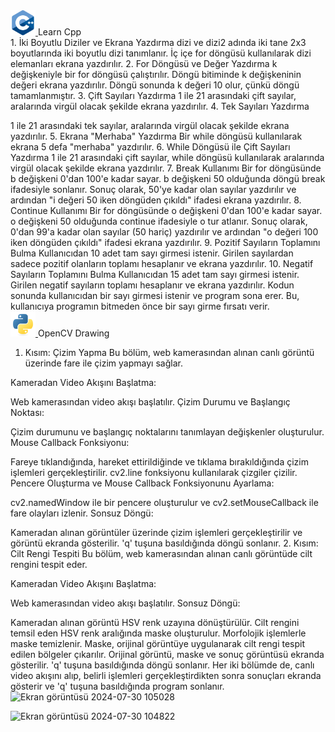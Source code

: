   <a href="https://www.cplusplus.com/" target="_blank" rel="noreferrer"> 
        <img src="https://raw.githubusercontent.com/devicons/devicon/master/icons/cplusplus/cplusplus-original.svg" alt="cplusplus" width="40" height="40"/> 
    </a>Learn Cpp <br>
1. İki Boyutlu Diziler ve Ekrana Yazdırma
dizi ve dizi2 adında iki tane 2x3 boyutlarında iki boyutlu dizi tanımlanır.
İç içe for döngüsü kullanılarak dizi elemanları ekrana yazdırılır.
2. For Döngüsü ve Değer Yazdırma
k değişkeniyle bir for döngüsü çalıştırılır. Döngü bitiminde k değişkeninin değeri ekrana yazdırılır.
Döngü sonunda k değeri 10 olur, çünkü döngü tamamlanmıştır.
3. Çift Sayıları Yazdırma
1 ile 21 arasındaki çift sayılar, aralarında virgül olacak şekilde ekrana yazdırılır.
4. Tek Sayıları Yazdırma

1 ile 21 arasındaki tek sayılar, aralarında virgül olacak şekilde ekrana yazdırılır.
5. Ekrana "Merhaba" Yazdırma
Bir while döngüsü kullanılarak ekrana 5 defa "merhaba" yazdırılır.
6. While Döngüsü ile Çift Sayıları Yazdırma
1 ile 21 arasındaki çift sayılar, while döngüsü kullanılarak aralarında virgül olacak şekilde ekrana yazdırılır.
7. Break Kullanımı
Bir for döngüsünde b değişkeni 0'dan 100'e kadar sayar.
b değişkeni 50 olduğunda döngü break ifadesiyle sonlanır.
Sonuç olarak, 50'ye kadar olan sayılar yazdırılır ve ardından "i değeri 50 iken döngüden çıkıldı" ifadesi ekrana yazdırılır.
8. Continue Kullanımı
Bir for döngüsünde o değişkeni 0'dan 100'e kadar sayar.
o değişkeni 50 olduğunda continue ifadesiyle o tur atlanır.
Sonuç olarak, 0'dan 99'a kadar olan sayılar (50 hariç) yazdırılır ve ardından "o değeri 100 iken döngüden çıkıldı" ifadesi ekrana yazdırılır.
9. Pozitif Sayıların Toplamını Bulma
Kullanıcıdan 10 adet tam sayı girmesi istenir.
Girilen sayılardan sadece pozitif olanların toplamı hesaplanır ve ekrana yazdırılır.
10. Negatif Sayıların Toplamını Bulma
Kullanıcıdan 15 adet tam sayı girmesi istenir.
Girilen negatif sayıların toplamı hesaplanır ve ekrana yazdırılır.
Kodun sonunda kullanıcıdan bir sayı girmesi istenir ve program sona erer. Bu, kullanıcıya programın bitmeden önce bir sayı girme fırsatı verir. <br>
 <a href="https://www.python.org" target="_blank" rel="noreferrer"> 
        <img src="https://raw.githubusercontent.com/devicons/devicon/master/icons/python/python-original.svg" alt="python" width="40" height="40"/> 
    </a> 
OpenCV Drawing <br>
1. Kısım: Çizim Yapma
Bu bölüm, web kamerasından alınan canlı görüntü üzerinde fare ile çizim yapmayı sağlar.

Kameradan Video Akışını Başlatma:

Web kamerasından video akışı başlatılır.
Çizim Durumu ve Başlangıç Noktası:

Çizim durumunu ve başlangıç noktalarını tanımlayan değişkenler oluşturulur.
Mouse Callback Fonksiyonu:

Fareye tıklandığında, hareket ettirildiğinde ve tıklama bırakıldığında çizim işlemleri gerçekleştirilir.
cv2.line fonksiyonu kullanılarak çizgiler çizilir.
Pencere Oluşturma ve Mouse Callback Fonksiyonunu Ayarlama:

cv2.namedWindow ile bir pencere oluşturulur ve cv2.setMouseCallback ile fare olayları izlenir.
Sonsuz Döngü:

Kameradan alınan görüntüler üzerinde çizim işlemleri gerçekleştirilir ve görüntü ekranda gösterilir.
'q' tuşuna basıldığında döngü sonlanır.
2. Kısım: Cilt Rengi Tespiti
Bu bölüm, web kamerasından alınan canlı görüntüde cilt rengini tespit eder.

Kameradan Video Akışını Başlatma:

Web kamerasından video akışı başlatılır.
Sonsuz Döngü:

Kameradan alınan görüntü HSV renk uzayına dönüştürülür.
Cilt rengini temsil eden HSV renk aralığında maske oluşturulur.
Morfolojik işlemlerle maske temizlenir.
Maske, orijinal görüntüye uygulanarak cilt rengi tespit edilen bölgeler çıkarılır.
Orijinal görüntü, maske ve sonuç görüntüsü ekranda gösterilir.
'q' tuşuna basıldığında döngü sonlanır.
Her iki bölümde de, canlı video akışını alıp, belirli işlemleri gerçekleştirdikten sonra sonuçları ekranda gösterir ve 'q' tuşuna basıldığında program sonlanır.
![Ekran görüntüsü 2024-07-30 105028](https://github.com/user-attachments/assets/887322f9-2f2f-46fa-b311-e08fb4db4a5e)


![Ekran görüntüsü 2024-07-30 104822](https://github.com/user-attachments/assets/5f5e7f44-d6a6-4970-b5c6-c41b2e51c32d)
